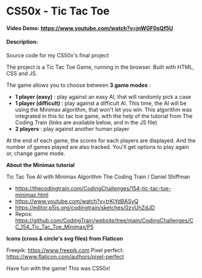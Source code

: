 # CS50x - Tic Tac Toe

#### Video Demo:  https://www.youtube.com/watch?v=jnWGF0sQf5U

#### Description:

Source code for my CS50x's final project

The project is a Tic Tac Toe Game, running in the browser. Built with HTML, CSS and JS. 

The game allows you to choose between **3 game modes** : 

- **1 player (easy)** : play against an easy AI, that will randomly pick a case
- **1 player (difficult)** : play against a difficult AI. This time, the AI will be using the Minimax algorithm, that won't let you win. This algorithm was integrated in this tic tac toe game, with the help of the tutorial from The Coding Train (links are available below, and in the JS file)
- **2 players** : play against another human player

At the end of each game, the scores for each players are displayed. And the number of games played are also tracked. You'll get options to play again or, change game mode.

**About the Minimax tutorial**

Tic Tac Toe AI with Minimax Algorithm
The Coding Train / Daniel Shiffman

- https://thecodingtrain.com/CodingChallenges/154-tic-tac-toe-minimax.html
- https://www.youtube.com/watch?v=trKjYdBASyQ
- https://editor.p5js.org/codingtrain/sketches/0zyUhZdJD
- Repos: https://github.com/CodingTrain/website/tree/main/CodingChallenges/CC_154_Tic_Tac_Toe_Minimax/P5

**Icons (cross & circle's svg files) from Flaticon**

Freepik: https://www.freepik.com
Pixel perfect: https://www.flaticon.com/authors/pixel-perfect

Have fun with the game!
This was CS50x!
